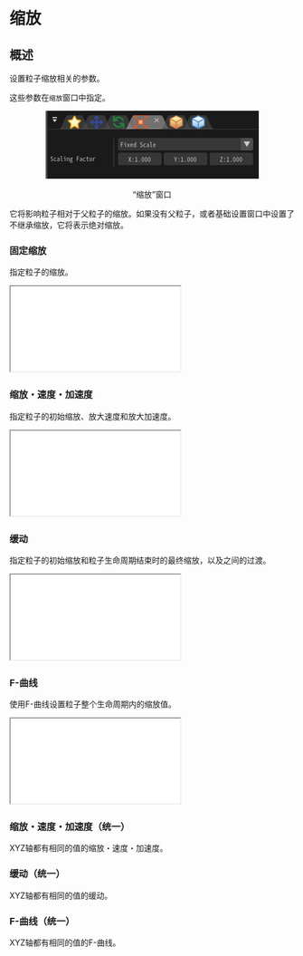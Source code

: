 ﻿# 缩放

## 概述

设置粒子缩放相关的参数。

这些参数在`缩放`窗口中指定。

<div align="center">
<img src="../../img/Tutorial/04_scale_en.png">
<p>“缩放”窗口</p>
</div>

它将影响粒子相对于父粒子的缩放。如果没有父粒子，或者基础设置窗口中设置了不继承缩放，它将表示绝对缩放。

### 固定缩放

指定粒子的缩放。
<iframe src='../../Effects/viewer_en.html#References/Scale/scale.efkefc' class='effect'></iframe>

### 缩放・速度・加速度

指定粒子的初始缩放、放大速度和放大加速度。
<iframe src='../../Effects/viewer_en.html#References/Scale/scale_pva.efkefc' class='effect'></iframe>

### 缓动

指定粒子的初始缩放和粒子生命周期结束时的最终缩放，以及之间的过渡。
<iframe src='../../Effects/viewer_en.html#References/Scale/scale_easing.efkefc' class='effect'></iframe>

### F-曲线

使用F-曲线设置粒子整个生命周期内的缩放值。
<iframe src='../../Effects/viewer_en.html#References/Scale/scale_f_curve.efkefc' class='effect'></iframe>

### 缩放・速度・加速度（统一）

XYZ轴都有相同的值的缩放・速度・加速度。

### 缓动（统一）

XYZ轴都有相同的值的缓动。

### F-曲线（统一）

XYZ轴都有相同的值的F-曲线。